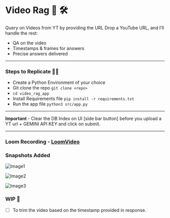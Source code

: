 # Video Rag 🎥 🛠️

Query on Videos from YT by providing the URL
Drop a YouTube URL, and I’ll handle the rest:

- QA on the video
- Timestamps & frames for answers
- Precise answers delivered

---

### Steps to Replicate 👨‍💻

- Create a Python Environment of your choice
- Git clone the repo `git clone <repo>`
- `cd video_rag_app`
- Install Requirements file `pip install -r requirements.txt`
- Run the app file `python3 src/app.py`

---

**Important** - Clear the DB Index on UI [side bar button] before you upload a YT url + GEMINI API KEY and click on submit.

---

### Loom Recording - [LoomVideo](https://www.loom.com/share/c0b4aa38a47e456288c9876d7b260b93?sid=0ccaa690-f8b6-4a34-9537-fbc22d1ef9e9)

### Snapshots Added

![Image1](/Users/manish-luci/Desktop/video_qa/VideoRAG-System/img/2.png)

![Image2](/Users/manish-luci/Desktop/video_qa/VideoRAG-System/img/3.png)

![Image3](/Users/manish-luci/Desktop/video_qa/VideoRAG-System/img/4.png)

### WIP 🚧

- [ ] To trim the video based on the timestamp provided in response.
